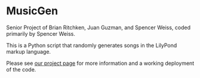 MusicGen
==============
Senior Project of Brian Ritchken, Juan Guzman, and Spencer Weiss, coded primarily by Spencer Weiss.

This is a Python script that randomly generates songs in the LilyPond markup language.

Please see [our project page](ec2-54-214-48-28.us-west-2.compute.amazonaws.com) for more information and a working deployment of the code.
